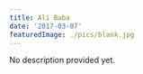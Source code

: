 ```yaml
---
title: Ali Baba
date: '2017-03-07'
featuredImage: ./pics/blank.jpg
---
```


No description provided yet.
